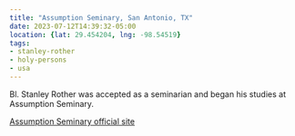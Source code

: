 ```yaml
---
title: "Assumption Seminary, San Antonio, TX"
date: 2023-07-12T14:39:32-05:00
location: {lat: 29.454204, lng: -98.54519}
tags:
- stanley-rother
- holy-persons
- usa
---
```


Bl. Stanley Rother was accepted as a seminarian and began his studies at Assumption Seminary.

[Assumption Seminary official site](https://assumptionseminary.org/)
